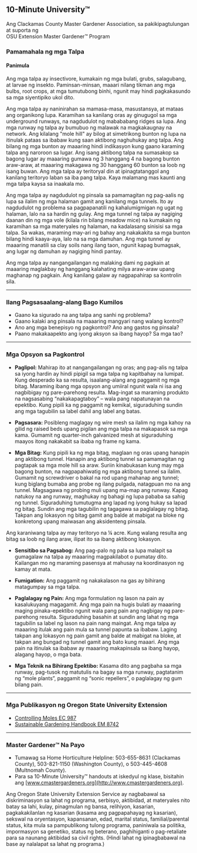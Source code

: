 ## 10-Minute University™  
Ang Clackamas County Master Gardener Association, sa pakikipagtulungan at suporta ng  
OSU Extension Master Gardener™ Program  

### Pamamahala ng mga Talpa  

#### Panimula  
Ang mga talpa ay insectivore, kumakain ng mga bulati, grubs, salagubang, at larvae ng insekto. Paminsan-minsan, maaari nilang tikman ang mga bulbs, root crops, at mga tumutubong binhi, ngunit may hindi pagkakasundo sa mga siyentipiko ukol dito.  

Ang mga talpa ay naninirahan sa mamasa-masa, masustansya, at mataas ang organikong lupa. Karamihan sa kanilang oras ay ginugugol sa mga underground runways, na nagdudulot ng mabababang ridges sa lupa. Ang mga runway ng talpa ay bumubuo ng malawak na magkakaugnay na network. Ang kilalang "mole hill" ay bilog at simetrikong bunton ng lupa na itinulak pataas sa ibabaw kung saan aktibong naghuhukay ang talpa. Ang bilang ng mga bunton ay maaaring hindi indikasyon kung gaano karaming talpa ang naroroon sa lugar. Ang isang aktibong talpa na sumasakop sa bagong lugar ay maaaring gumawa ng 3 hanggang 4 na bagong bunton araw-araw, at maaaring makagawa ng 30 hanggang 60 bunton sa loob ng isang buwan. Ang mga talpa ay teritoryal din at ipinagtatanggol ang kanilang teritoryo laban sa iba pang talpa. Kaya malamang mas kaunti ang mga talpa kaysa sa inaakala mo.  

Ang mga talpa ay nagdudulot ng pinsala sa pamamagitan ng pag-aalis ng lupa sa ilalim ng mga halaman gamit ang kanilang mga tunnels. Ito ay nagdudulot ng problema sa pagpapanatili ng kahalumigmigan ng ugat ng halaman, lalo na sa hardin ng gulay. Ang mga tunnel ng talpa ay nagiging daanan din ng mga vole (kilala rin bilang meadow mice) na kumakain ng karamihan sa mga materyales ng halaman, na kadalasang sinisisi sa mga talpa. Sa wakas, maraming may-ari ng bahay ang nakakakita sa mga bunton bilang hindi kaaya-aya, lalo na sa mga damuhan. Ang mga tunnel ay maaaring manatili sa clay soils nang ilang taon, ngunit kapag bumagsak, ang lugar ng damuhan ay nagiging hindi pantay.  

Ang mga talpa ay nangangailangan ng malaking dami ng pagkain at maaaring maglakbay ng hanggang kalahating milya araw-araw upang maghanap ng pagkain. Ang kanilang galaw ay nagpapahirap sa kontrolin sila.  

---

### Ilang Pagsasaalang-alang Bago Kumilos  
- Gaano ka sigurado na ang talpa ang sanhi ng problema?  
- Gaano kalaki ang pinsala na maaaring mangyari nang walang kontrol?  
- Ano ang mga benepisyo ng pagkontrol? Ano ang gastos ng pinsala?  
- Paano makakaapekto ang iyong aksyon sa ibang hayop? Sa mga tao?  

---

### Mga Opsyon sa Pagkontrol  

- **Paglipol:** Mahirap ito at nangangailangan ng oras; ang pag-alis ng talpa sa iyong hardin ay hindi pipigil sa mga talpa ng kapitbahay na lumipat. Kung desperado ka sa resulta, isaalang-alang ang paggamit ng mga bitag. Maraming ibang mga opsyon ang umiiral ngunit wala ni isa ang nagbibigay ng pare-parehong resulta. Mag-ingat sa maraming produkto na nagsasabing “nakakapagtaboy” – wala pang napatunayan na epektibo. Kung pipili ka ng paggamit ng kemikal, siguraduhing sundin ang mga tagubilin sa label dahil ang label ang batas.  

- **Pagsasara:** Posibleng maglagay ng wire mesh sa ilalim ng mga kahoy na gilid ng raised beds upang pigilan ang mga talpa na makapasok sa mga kama. Gumamit ng quarter-inch galvanized mesh at siguraduhing maayos itong nakakabit sa ibaba ng frame ng kama.  

- **Mga Bitag:** Kung pipili ka ng mga bitag, maglaan ng oras upang hanapin ang aktibong tunnel. Hanapin ang aktibong tunnel sa pamamagitan ng pagtapak sa mga mole hill sa araw. Suriin kinabukasan kung may mga bagong bunton, na nagpapahiwatig ng mga aktibong tunnel sa ilalim. Gumamit ng screwdriver o bakal na rod upang mahanap ang tunnel; kung biglang bumaba ang probe ng ilang pulgada, natagpuan mo na ang tunnel. Magsagawa ng probing muli upang ma-map ang runway. Kapag natukoy na ang runway, maghukay ng bahagi ng lupa pababa sa sahig ng tunnel. Siguraduhing tumutugma ang lapad ng iyong hukay sa lapad ng bitag. Sundin ang mga tagubilin ng tagagawa sa paglalagay ng bitag. Takpan ang lokasyon ng bitag gamit ang balde at mabigat na bloke ng konkretong upang maiwasan ang aksidenteng pinsala.  

Ang karaniwang talpa ay may teritoryo na ¼ acre. Kung walang resulta ang bitag sa loob ng ilang araw, ilipat ito sa ibang aktibong lokasyon.  

- **Sensitibo sa Pagsabog:** Ang pag-palo ng pala sa lupa malapit sa gumagalaw na talpa ay maaaring magpakilabot o pumatay dito. Kailangan mo ng maraming pasensya at mahusay na koordinasyon ng kamay at mata.  

- **Fumigation:** Ang paggamit ng nakakalason na gas ay bihirang matagumpay sa mga talpa.  

- **Paglalagay ng Pain:** Ang mga formulation ng lason na pain ay kasalukuyang magagamit. Ang mga pain na hugis bulati ay maaaring maging pinaka-epektibo ngunit wala pang pain ang nagbigay ng pare-parehong resulta. Siguraduhing basahin at sundin ang lahat ng mga tagubilin sa label ng lason na pain nang maingat. Ang mga talpa ay maaaring itulak ang pain mula sa tunnel papunta sa ibabaw. Laging takpan ang lokasyon ng pain gamit ang balde at mabigat na bloke, at takpan ang bungad ng tunnel gamit ang bato kung maaari. Ang mga pain na itinulak sa ibabaw ay maaaring makapinsala sa ibang hayop, alagang hayop, o mga bata.  

- **Mga Teknik na Bihirang Epektibo:** Kasama dito ang pagbaha sa mga runway, pag-tusok ng matutulis na bagay sa mga runway, pagtatanim ng “mole plants”, paggamit ng “sonic repellers”, o paglalagay ng gum bilang pain.  

---

### Mga Publikasyon ng Oregon State University Extension  
- [Controlling Moles EC 987](https://catalog.extension.oregonstate.edu)  
- [Sustainable Gardening Handbook EM 8742](https://catalog.extension.oregonstate.edu)  

---

### Master Gardener™ Na Payo  
- Tumawag sa Home Horticulture Helpline: 503-655-8631 (Clackamas County), 503-821-1150 (Washington County), o 503-445-4608 (Multnomah County).  
- Para sa 10-Minute University™ handouts at iskedyul ng klase, bisitahin ang [www.cmastergardeners.org](http://www.cmastergardeners.org).  

Ang Oregon State University Extension Service ay nagbabawal sa diskriminasyon sa lahat ng programa, serbisyo, aktibidad, at materyales nito batay sa lahi, kulay, pinagmulan ng bansa, relihiyon, kasarian, pagkakakilanlan ng kasarian (kasama ang pagpapahayag ng kasarian), sekswal na oryentasyon, kapansanan, edad, marital status, familial/parental status, kita mula sa pampublikong tulong programa, paniniwala sa politika, impormasyon sa genetiko, status ng beterano, paghihiganti o pag-retaliate para sa naunang aktibidad sa civil rights. (Hindi lahat ng ipinagbabawal na base ay nalalapat sa lahat ng programa.)